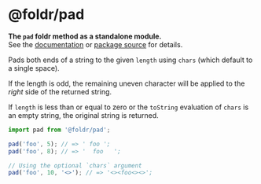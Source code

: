 # @foldr/pad

**The `pad` foldr method as a standalone module.**    
See the [documentation](http://foldr.com/0.0.0/pad) or [package source](https:/github.com/CloudVessel/foldr/blob/master/packages/categories/pad/src/index.js) for details.

Pads both ends of a string to the given `length` using `chars` (which default to a single space).

If the length is odd, the remaining uneven character will be
applied to the *right* side of the returned string.

If `length` is less than or equal to zero or the `toString` evaluation of `chars`
is an empty string, the original string is returned.

```js
import pad from '@foldr/pad';

pad('foo', 5); // => ' foo ';
pad('foo', 8); // => '  foo   ';

// Using the optional `chars` argument
pad('foo', 10, '<>'); // => '<><foo<><>';
```

